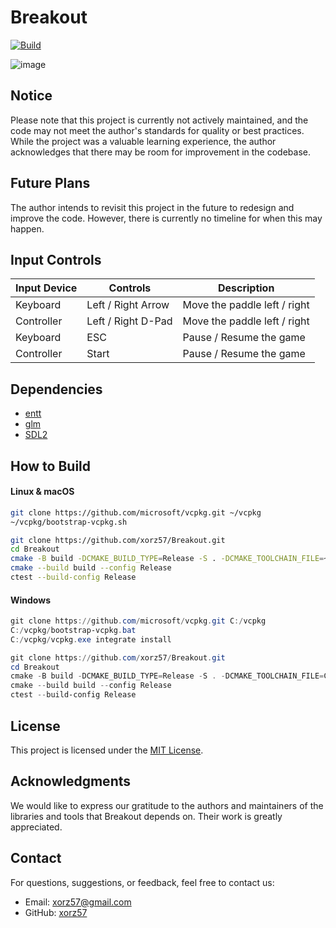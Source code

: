 # Breakout

[![Build](https://github.com/xorz57/Breakout/actions/workflows/Build.yml/badge.svg)](https://github.com/xorz57/Breakout/actions/workflows/Build.yml)

![image](https://github.com/xorz57/Breakout/assets/84932056/7ca4febc-2c5c-4773-820a-1ccc4f15df70)

## Notice

Please note that this project is currently not actively maintained, and the code may not meet the author's standards for quality or best practices. While the project was a valuable learning experience, the author acknowledges that there may be room for improvement in the codebase.

## Future Plans

The author intends to revisit this project in the future to redesign and improve the code. However, there is currently no timeline for when this may happen.

## Input Controls

| Input Device | Controls           | Description                  |
| ------------ | ------------------ | ---------------------------- |
| Keyboard     | Left / Right Arrow | Move the paddle left / right |
| Controller   | Left / Right D-Pad | Move the paddle left / right |
| Keyboard     | ESC                | Pause / Resume the game      |
| Controller   | Start              | Pause / Resume the game      |

## Dependencies

- [entt](https://github.com/skypjack/entt/)
- [glm](https://github.com/g-truc/glm)
- [SDL2](https://github.com/libsdl-org/SDL)

## How to Build

#### Linux & macOS

```bash
git clone https://github.com/microsoft/vcpkg.git ~/vcpkg
~/vcpkg/bootstrap-vcpkg.sh

git clone https://github.com/xorz57/Breakout.git
cd Breakout
cmake -B build -DCMAKE_BUILD_TYPE=Release -S . -DCMAKE_TOOLCHAIN_FILE=~/vcpkg/scripts/buildsystems/vcpkg.cmake
cmake --build build --config Release
ctest --build-config Release
```

#### Windows

```powershell
git clone https://github.com/microsoft/vcpkg.git C:/vcpkg
C:/vcpkg/bootstrap-vcpkg.bat
C:/vcpkg/vcpkg.exe integrate install

git clone https://github.com/xorz57/Breakout.git
cd Breakout
cmake -B build -DCMAKE_BUILD_TYPE=Release -S . -DCMAKE_TOOLCHAIN_FILE=C:/vcpkg/scripts/buildsystems/vcpkg.cmake
cmake --build build --config Release
ctest --build-config Release
```

## License

This project is licensed under the [MIT License](LICENSE).

## Acknowledgments

We would like to express our gratitude to the authors and maintainers of the libraries and tools that Breakout depends on. Their work is greatly appreciated.

## Contact

For questions, suggestions, or feedback, feel free to contact us:

- Email: [xorz57@gmail.com](mailto:xorz57@gmail.com)
- GitHub: [xorz57](https://github.com/xorz57)
